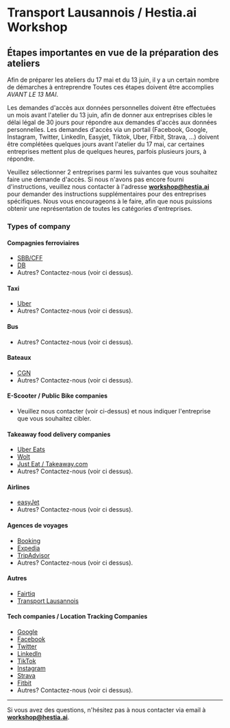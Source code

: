 # Transport Lausannois / Hestia.ai Workshop

##  Étapes importantes en vue de la préparation des ateliers

Afin de préparer les ateliers du 17 mai et du 13 juin, il y a un certain nombre de démarches à entreprendre Toutes ces étapes doivent être accomplies *AVANT LE 13 MAI*. 

Les demandes d'accès aux données personnelles doivent être effectuées un mois avant l'atelier du 13 juin, afin de donner aux entreprises cibles le délai légal de 30 jours pour répondre aux demandes d'accès aux données personnelles. Les demandes d'accès via un portail (Facebook, Google, Instagram, Twitter, LinkedIn, Easyjet, Tiktok, Uber, Fitbit, Strava, ...) doivent être complétées quelques jours avant l'atelier du 17 mai, car certaines entreprises mettent plus de quelques heures, parfois plusieurs jours, à répondre.

Veuillez sélectionner  2 entreprises parmi les suivantes que vous souhaitez faire une demande d'accès. Si nous n'avons pas encore fourni d'instructions, veuillez nous contacter à l'adresse **workshop@hestia.ai** pour demander des instructions supplémentaires pour des entreprises spécifiques. Nous vous encourageons à le faire, afin que nous puissions obtenir une représentation de toutes les catégories d'entreprises.


### Types of company

#### Compagnies ferroviaires

- [SBB/CFF](cff.md)
- [DB](db.md)
- Autres? Contactez-nous (voir ci dessus).

#### Taxi

- [Uber](uber.md)
- Autres? Contactez-nous (voir ci dessus).

#### Bus

- Autres? Contactez-nous (voir ci dessus).

#### Bateaux

- [CGN](cgn.md)
- Autres? Contactez-nous (voir ci dessus).

#### E-Scooter / Public Bike companies

- Veuillez nous contacter (voir ci-dessus) et nous indiquer l'entreprise que vous souhaitez cibler.

#### Takeaway food delivery companies

- [Uber Eats](uber.md)
- [Wolt](wolt.md)
- [Just Eat / Takeaway.com](takeaway.md)
- Autres? Contactez-nous (voir ci dessus).


#### Airlines
- [easyJet](easyjet.md)
-  Autres? Contactez-nous (voir ci dessus).

#### Agences de voyages
- [Booking](booking.md)
- [Expedia](expedia.md)
- [TripAdvisor](tripadvisor.md)
-  Autres? Contactez-nous (voir ci dessus).

#### Autres
- [Fairtiq](fairtiq.md)
- [Transport Lausannois](tl.md)

#### Tech companies / Location Tracking Companies

- [Google](google.md)
- [Facebook](facebook.md)
- [Twitter](twitter.md)
- [LinkedIn](linkedin.md)
- [TikTok](tiktok.md)
- [Instagram](instagram.md)
- [Strava](strava.md)
- [Fitbit](fitbit.md)
-  Autres? Contactez-nous (voir ci dessus).

----
Si vous avez des questions, n'hésitez pas à nous contacter via email à **workshop@hestia.ai**.


